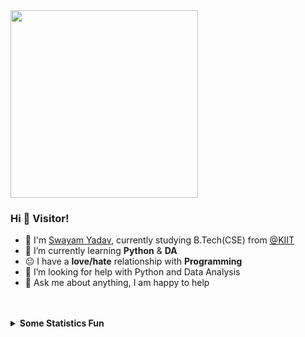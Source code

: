 <div align="left">

<img src='https://images.leadconnectorhq.com/image/f_webp/q_80/r_1200/u_https://assets.cdn.filesafe.space/8QWt8LMJw3QRISimOwnd/media/65677badfe02906172523997.png' align='center' height = 300 width = 300>

### Hi  👋   Visitor!
   - :school: I'm [Swayam Yadav](https://Swayam-Yadav.github.io/), currently studying B.Tech(CSE) from <a href="https://kiit.ac.in/">@KIIT  </a>
   -  🔭 I’m currently learning **Python** & **DA**
   -  :neutral_face: I have a **love/hate** relationship with **Programming**
   -  🤔 I’m looking for help with Python and Data Analysis 
   -  💬 Ask me about anything, I am happy to help



<br />
<br />


<details>
<summary><b> Some Statistics Fun </b></summary>
   </br>
   </br>
<div align="center">
<img src='https://github-readme-stats.vercel.app/api?username=Mangloo69&show_icons=true&theme=tokyonight&count_private=true&line_height=40'  align="left" />
<img src='https://github-readme-stats.vercel.app/api/top-langs/?username=Mangloo69&theme=tokyonight&hide_langs_below=4' />
</br></br>
<img src="https://activity-graph.herokuapp.com/graph?username=Mangloo69&theme=react-dark&bg_color=20232a&hide_border=true" width="100%">
   </br>
   </br>
</div>
</details>
<!-- end statics fun section -->

<!--details> 
 <summary>🤖 <b>My programming stats</b>: </summary>
<br>
</details -->
